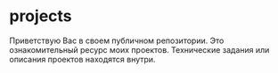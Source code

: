 # projects
Приветствую Вас в своем публичном репозитории.
Это ознакомительный ресурс моих проектов.
Технические задания или описания проектов находятся внутри. 

